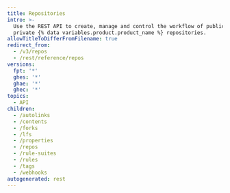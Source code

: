 ```yaml
---
title: Repositories
intro: >-
  Use the REST API to create, manage and control the workflow of public and
  private {% data variables.product.product_name %} repositories.
allowTitleToDifferFromFilename: true
redirect_from:
  - /v3/repos
  - /rest/reference/repos
versions:
  fpt: '*'
  ghes: '*'
  ghae: '*'
  ghec: '*'
topics:
  - API
children:
  - /autolinks
  - /contents
  - /forks
  - /lfs
  - /properties
  - /repos
  - /rule-suites
  - /rules
  - /tags
  - /webhooks
autogenerated: rest
---
```




<!-- Content after this section is automatically generated -->
